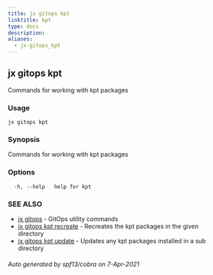```yaml
---
title: jx gitops kpt
linktitle: kpt
type: docs
description: 
aliases:
  - jx-gitops_kpt
---
```


## jx gitops kpt

Commands for working with kpt packages

### Usage

```
jx gitops kpt
```

### Synopsis

Commands for working with kpt packages

### Options

```
  -h, --help   help for kpt
```

### SEE ALSO

* [jx gitops](..)	 - GitOps utility commands
* [jx gitops kpt recreate](jx-gitops_kpt_recreate)	 - Recreates the kpt packages in the given directory
* [jx gitops kpt update](jx-gitops_kpt_update)	 - Updates any kpt packages installed in a sub directory

###### Auto generated by spf13/cobra on 7-Apr-2021
